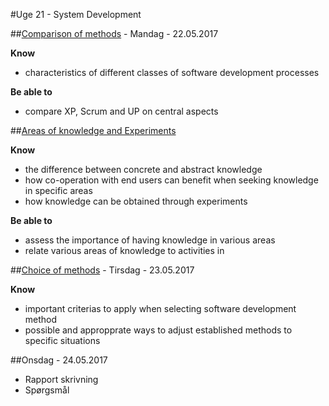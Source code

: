 #Uge 21 - System Development

##[Comparison of methods](Comparison_of_methods.md) - Mandag - 22.05.2017

**Know**
- characteristics of different classes of software development processes

**Be able to**
- compare XP, Scrum and UP on central aspects

##[Areas of knowledge and Experiments](Areas_of_knowledge_and_Experiments.md)

**Know**
- the difference between concrete and abstract knowledge
- how co-operation with end users can benefit when seeking knowledge in specific areas
- how knowledge can be obtained through experiments

**Be able to**
- assess the importance of having knowledge in various areas
- relate various areas of knowledge to activities in 

##[Choice of methods](Choice_of_methods.md) - Tirsdag - 23.05.2017

**Know**
- important criterias to apply when selecting software development method
- possible and appropprate ways to adjust established methods to specific situations

##Onsdag - 24.05.2017
* Rapport skrivning
* Spørgsmål
